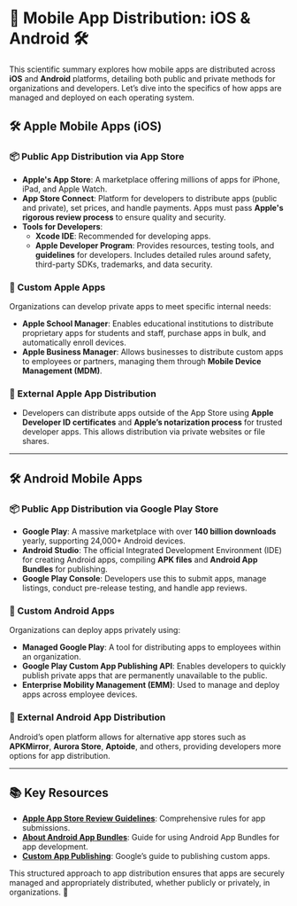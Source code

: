 # 📱 Mobile App Distribution: iOS & Android 🛠️

This scientific summary explores how mobile apps are distributed across **iOS** and **Android** platforms, detailing both public and private methods for organizations and developers. Let’s dive into the specifics of how apps are managed and deployed on each operating system.

## 🛠️ Apple Mobile Apps (iOS)

### 📦 Public App Distribution via **App Store**
- **Apple's App Store**: A marketplace offering millions of apps for iPhone, iPad, and Apple Watch.
- **App Store Connect**: Platform for developers to distribute apps (public and private), set prices, and handle payments. Apps must pass **Apple's rigorous review process** to ensure quality and security.
- **Tools for Developers**:
  - **Xcode IDE**: Recommended for developing apps.
  - **Apple Developer Program**: Provides resources, testing tools, and **guidelines** for developers. Includes detailed rules around safety, third-party SDKs, trademarks, and data security.

### 🏢 Custom Apple Apps
Organizations can develop private apps to meet specific internal needs:
- **Apple School Manager**: Enables educational institutions to distribute proprietary apps for students and staff, purchase apps in bulk, and automatically enroll devices.
- **Apple Business Manager**: Allows businesses to distribute custom apps to employees or partners, managing them through **Mobile Device Management (MDM)**.

### 🚪 External Apple App Distribution
- Developers can distribute apps outside of the App Store using **Apple Developer ID certificates** and **Apple’s notarization process** for trusted developer apps. This allows distribution via private websites or file shares.

---

## 🛠️ Android Mobile Apps

### 📦 Public App Distribution via **Google Play Store**
- **Google Play**: A massive marketplace with over **140 billion downloads** yearly, supporting 24,000+ Android devices.
- **Android Studio**: The official Integrated Development Environment (IDE) for creating Android apps, compiling **APK files** and **Android App Bundles** for publishing.
- **Google Play Console**: Developers use this to submit apps, manage listings, conduct pre-release testing, and handle app reviews.

### 🏢 Custom Android Apps
Organizations can deploy apps privately using:
- **Managed Google Play**: A tool for distributing apps to employees within an organization. 
- **Google Play Custom App Publishing API**: Enables developers to quickly publish private apps that are permanently unavailable to the public.
- **Enterprise Mobility Management (EMM)**: Used to manage and deploy apps across employee devices.

### 🚪 External Android App Distribution
Android’s open platform allows for alternative app stores such as **APKMirror**, **Aurora Store**, **Aptoide**, and others, providing developers more options for app distribution.

---

## 📚 Key Resources
- **[Apple App Store Review Guidelines](https://developer.apple.com/app-store/review/guidelines/)**: Comprehensive rules for app submissions.
- **[About Android App Bundles](https://developer.android.com/guide/app-bundle)**: Guide for using Android App Bundles for app development.
- **[Custom App Publishing](https://support.google.com/googleplay/android-developer/answer/9151788)**: Google’s guide to publishing custom apps.

This structured approach to app distribution ensures that apps are securely managed and appropriately distributed, whether publicly or privately, in organizations. 🎯
